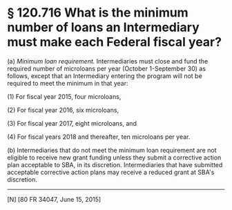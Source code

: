 # § 120.716   What is the minimum number of loans an Intermediary must make each Federal fiscal year?

(a) *Minimum loan requirement.* Intermediaries must close and fund the required number of microloans per year (October 1-September 30) as follows, except that an Intermediary entering the program will not be required to meet the minimum in that year:


(1) For fiscal year 2015, four microloans,


(2) For fiscal year 2016, six microloans,


(3) For fiscal year 2017, eight microloans, and


(4) For fiscal years 2018 and thereafter, ten microloans per year.


(b) Intermediaries that do not meet the minimum loan requirement are not eligible to receive new grant funding unless they submit a corrective action plan acceptable to SBA, in its discretion. Intermediaries that have submitted acceptable corrective action plans may receive a reduced grant at SBA's discretion.



---

[N] [80 FR 34047, June 15, 2015]




